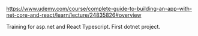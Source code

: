 https://www.udemy.com/course/complete-guide-to-building-an-app-with-net-core-and-react/learn/lecture/24835826#overview

Training for asp.net and React Typescript.  First dotnet project.  
